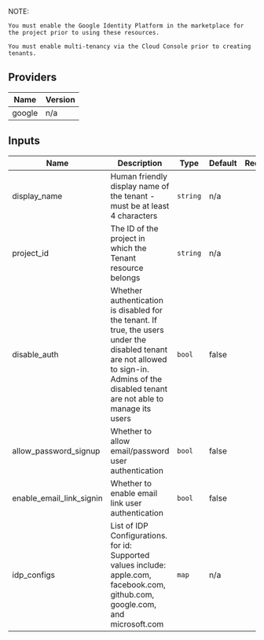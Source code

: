 NOTE: 
```
You must enable the Google Identity Platform in the marketplace for the project prior to using these resources.

You must enable multi-tenancy via the Cloud Console prior to creating tenants.
```

## Providers

| Name | Version |
|------|---------|
| google | n/a |

## Inputs

| Name | Description | Type | Default | Required |
|------|-------------|------|---------|:-----:|
| display\_name  | Human friendly display name of the tenant - must be at least 4 characters | `string` | n/a | yes |
| project\_id | The ID of the project in which the Tenant resource belongs | `string` | n/a | yes |
| disable\_auth| Whether authentication is disabled for the tenant. If true, the users under the disabled tenant are not allowed to sign-in. Admins of the disabled tenant are not able to manage its users | `bool` | false | no |
| allow\_password\_signup | Whether to allow email/password user authentication | `bool` | false | no |
| enable\_email\_link\_signin | Whether to enable email link user authentication | `bool` | false | no |
| idp_configs | List of IDP Configurations. for id: Supported values include: apple.com, facebook.com, github.com, google.com, and microsoft.com | `map` | n/a | yes |
